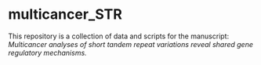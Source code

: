 # multicancer_STR
This repository is a collection of data and scripts for the manuscript:<br>
*Multicancer analyses of short tandem repeat variations reveal shared gene regulatory mechanisms.*
